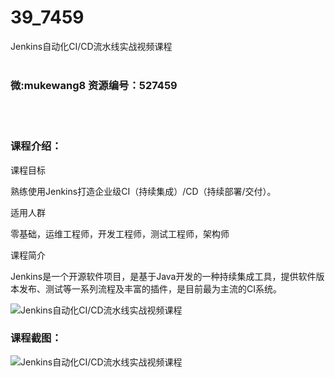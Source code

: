 # 39_7459
Jenkins自动化CI/CD流水线实战视频课程
<br/></br>
<h3>微:mukewang8 资源编号：527459</h3>
<br/></br>
<h3>课程介绍：</h3>
<p>课程目标</p>
<p>熟练使用<a title="查看与 Jenkins 相关的文章" target="_blank">Jenkins</a>打造企业级CI（持续集成）/CD（持续部署/交付）。</p>
<p>适用人群</p>
<p>零基础，运维工程师，开发工程师，测试工程师，架构师</p>
<p>课程简介</p>
<p><a title="查看与 Jenkins 相关的文章" target="_blank">Jenkins</a>是一个开源软件项目，是基于Java开发的一种持续集成工具，提供软件版本发布、测试等一系列流程及丰富的插件，是目前最为主流的CI系统。</p>
<p><img src="https://www.ko996.com/wp-content/uploads/img/2019/09/356-59-300x169.jpg" alt="Jenkins自动化CI/CD流水线实战视频课程"></p>
<div class="info-desc">
<h3>课程截图：</h3>
<p><img src="https://www.ko996.com/wp-content/uploads/img/2019/09/1-99.png" alt="Jenkins自动化CI/CD流水线实战视频课程"></p>


			
</div>
